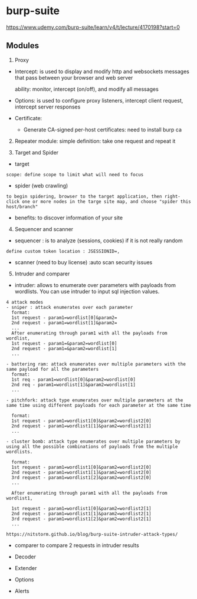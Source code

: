 # burp-suite
https://www.udemy.com/burp-suite/learn/v4/t/lecture/4170198?start=0

## Modules

1. Proxy
  * Intercept: is used to display and modify http and websockets messages that pass between your browser and web server

    ability: monitor, intercept (on/off), and modify all messages

  * Options: is used to configure proxy listeners, intercept client request, intercept server responses
  * Certificate:
    * Generate CA-signed per-host certificates: need to install burp ca
2. Repeater module:
 simple definition: take one request and repeat it

3. Target and Spider
  * target
  ```
  scope: define scope to limit what will need to focus
  ```
  * spider (web crawling)
  ```
  to begin spidering, browser to the target application, then right-click one or more nodes in the targe site map, and choose "spider this host/branch"
  ```
  * benefits:
  to discover information of your site

4. Sequencer and scanner
  * sequencer : is to analyze (sessions, cookies) if it is not really random
  ```
  define custom token location : JSESSIONID=,
  ```
  * scanner (need to buy license) :auto scan security issues

5. Intruder and comparer
  * intruder:
  allows to enumerate over parameters with payloads from wordlists.
  You can use intruder to input sql injection values.

  ```
  4 attack modes
  - sniper : attack enumerates over each parameter
    format:
    1st request - param1=wordlist[0]&param2=
    2nd request - param1=wordlist[1]&param2=
    ...
    After enumerating through param1 with all the payloads from wordlist,
    1st request - param1=&param2=wordlist[0]
    2nd request - param1=&param2=wordlist[1]
    ...

  - battering ram: attack enumerates over multiple parameters with the same payload for all the parameters
    format:
    1st req - param1=wordlist[0]&param2=wordlist[0]
    2nd req - param1=wordlist[1]&param2=wordlist[1]
    ...

  - pitchfork: attack type enumerates over multiple parameters at the same time using different payloads for each parameter at the same time

    format:
    1st request - param1=wordlist1[0]&param2=wordlist2[0]
    2nd request - param1=wordlist1[1]&param2=wordlist2[1]
    ...

  - cluster bomb: attack type enumerates over multiple parameters by using all the possible combinations of payloads from the multiple wordlists.

    format:
    1st request - param1=wordlist1[0]&param2=wordlist2[0]
    2nd request - param1=wordlist1[1]&param2=wordlist2[0]
    3rd request - param1=wordlist1[2]&param2=wordlist2[0]
    ...

    After enumerating through param1 with all the payloads from wordlist1,

    1st request - param1=wordlist1[0]&param2=wordlist2[1]
    2nd request - param1=wordlist1[1]&param2=wordlist2[1]
    3rd request - param1=wordlist1[2]&param2=wordlist2[1]
    ...

  https://nitstorm.github.io/blog/burp-suite-intruder-attack-types/
  ```
  * comparer
   to compare 2 requests in intruder results

* Decoder
* Extender
* Options
* Alerts
